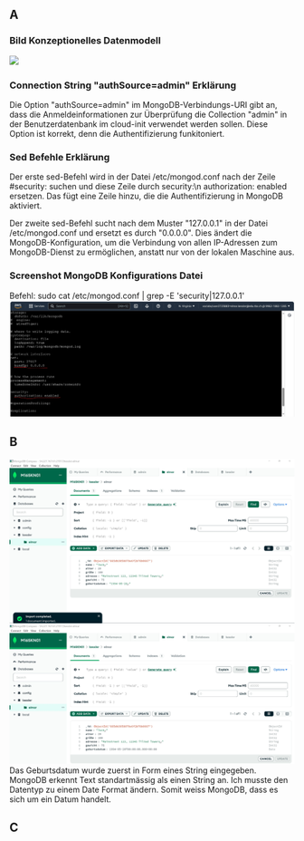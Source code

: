 ## A
### Bild Konzeptionelles Datenmodell
![](/KN02/BildDrawio.JPG)
### Connection String "authSource=admin" Erklärung
Die Option "authSource=admin" im MongoDB-Verbindungs-URI gibt an, dass die Anmeldeinformationen zur Überprüfung die Collection "admin" in der Benutzerdatenbank im cloud-init verwendet werden sollen. Diese Option ist korrekt, denn die Authentifizierung funkitoniert.

### Sed Befehle Erklärung
Der erste sed-Befehl wird in der Datei /etc/mongod.conf nach der Zeile #security: suchen und diese Zeile durch security:\n authorization: enabled ersetzen. Das fügt eine Zeile hinzu, die die Authentifizierung in MongoDB aktiviert.

Der zweite sed-Befehl sucht nach dem Muster "127.0.0.1" in der Datei /etc/mongod.conf und ersetzt es durch "0.0.0.0". Dies ändert die MongoDB-Konfiguration, um die Verbindung von allen IP-Adressen zum MongoDB-Dienst zu ermöglichen, anstatt nur von der lokalen Maschine aus.

### Screenshot MongoDB Konfigurations Datei
Befehl: sudo cat /etc/mongod.conf | grep -E 'security|127.0.0.1'
![](/KN01/MongoConfig.jpg)

## B
![](/KN01/AddData.jpg)
![](/KN01/AddDataWDate.jpg)
Das Geburtsdatum wurde zuerst in Form eines String eingegeben. MongoDB erkennt Text standartmässig als einen String an. Ich musste den Datentyp zu einem Date Format ändern. Somit weiss MongoDB, dass es sich um ein Datum handelt.

## C
